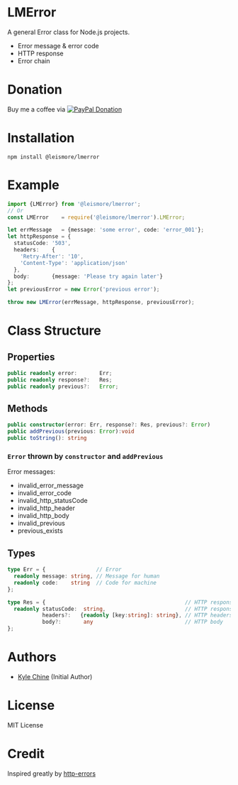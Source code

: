 # LMError

A general Error class for Node.js projects.

* Error message & error code
* HTTP response
* Error chain

# Donation

Buy me a coffee via [![PayPal Donation](https://www.paypalobjects.com/en_AU/i/btn/btn_donateCC_LG.gif)](https://www.paypal.com/cgi-bin/webscr?cmd=_donations&business=SPPJPYRY4D6WC&item_name=Give+people+an+option+to+support+my+open+source+software.&currency_code=AUD&source=url)

# Installation

`npm install @leismore/lmerror`

# Example

```typescript
import {LMError} from '@leismore/lmerror';
// Or
const LMError    = require('@leismore/lmerror').LMError;

let errMessage   = {message: 'some error', code: 'error_001'};
let httpResponse = {
  statusCode: '503',
  headers:    {
    'Retry-After': '10',
    'Content-Type': 'application/json'
  },
  body:       {message: 'Please try again later'}
};
let previousError = new Error('previous error');

throw new LMError(errMessage, httpResponse, previousError);
```

# Class Structure

## Properties

```typescript
public readonly error:       Err;
public readonly response?:   Res;
public readonly previous?:   Error;
```

## Methods

```typescript
public constructor(error: Err, response?: Res, previous?: Error)
public addPrevious(previous: Error):void
public toString(): string
```

### `Error` thrown by `constructor` and `addPrevious`

Error messages:

* invalid_error_message
* invalid_error_code
* invalid_http_statusCode
* invalid_http_header
* invalid_http_body
* invalid_previous
* previous_exists

## Types

```typescript
type Err = {                // Error
  readonly message: string, // Message for human
  readonly code:    string  // Code for machine
};
```

```typescript
type Res = {                                            // HTTP response
  readonly statusCode:  string,                         // HTTP response status code
           headers?:   {readonly [key:string]: string}, // HTTP headers
           body?:       any                             // HTTP body
};
```

# Authors

* [Kyle Chine](https://www.kylechine.name) (Initial Author)

# License

MIT License

# Credit

Inspired greatly by [http-errors](https://www.npmjs.com/package/http-errors)
